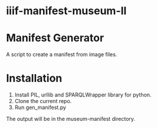# iiif-manifest-museum-II

# Manifest Generator
A script to create a manifest from image files. 

# Installation
1. Install PIL, urllib and SPARQLWrapper library for python.
2. Clone the current repo.
3. Run gen_manifest.py

The output will be in the museum-manifest directory.
